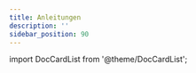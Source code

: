 ```yaml
---
title: Anleitungen
description: ''
sidebar_position: 90
---
```


import DocCardList from '@theme/DocCardList';

<DocCardList />